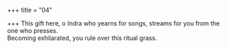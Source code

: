 +++
title = "04"

+++
This gift here, o Indra who yearns for songs, streams for you from the  one who presses.  
Becoming exhilarated, you rule over this ritual grass.  